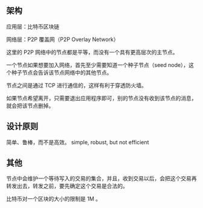 ## 架构

应用层：比特币区块链

网络层：P2P 覆盖网（P2P Overlay Network）

这里的 P2P 网络中的节点都是平等，而没有一个具有更高层次的主节点。

一个节点如果想要加入网络，首先至少需要知道一个种子节点（seed node），这个种子节点会告诉该节点网络中的其他节点。

节点之间是通过 TCP 进行通信的，这样有利于穿透防火墙。

如果节点希望离开，只需要退出应用程序即可，别的节点没有收到该节点的消息，就会把该节点删掉。

## 设计原则

简单、鲁棒，而不是高效。 simple, robust, but not efficient

## 其他

节点中会维护一个等待写入的交易的集合，并且，收到交易以后，会把这个交易再转发出去，转发之前，要先确定这个交易是合法的。

比特币对一个区块的大小的限制是 1M 。
